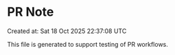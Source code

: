 # PR Note

Created at: Sat 18 Oct 2025 22:37:08 UTC

This file is generated to support testing of PR workflows.
